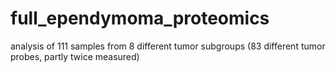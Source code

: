 # full_ependymoma_proteomics
analysis of 111 samples from 8 different tumor subgroups (83 different tumor probes, partly twice measured)
